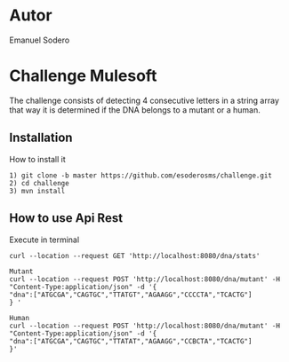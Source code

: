 # Autor
Emanuel Sodero

# Challenge Mulesoft
The challenge consists of detecting 4 consecutive letters in a string array that way it is determined if the DNA belongs to a mutant or a human.

## Installation
How to install it
```
1) git clone -b master https://github.com/esoderosms/challenge.git
2) cd challenge
3) mvn install
```
## How to use Api Rest
Execute in terminal
```
curl --location --request GET 'http://localhost:8080/dna/stats' 

Mutant
curl --location --request POST 'http://localhost:8080/dna/mutant' -H "Content-Type:application/json" -d '{
"dna":["ATGCGA","CAGTGC","TTATGT","AGAAGG","CCCCTA","TCACTG"] 
} ​'

Human
curl --location --request POST 'http://localhost:8080/dna/mutant' -H "Content-Type:application/json" -d '{
"dna":["ATGCGA","CAGTGC","TTATAT","AGAAGG","CCBCTA","TCACTG"] 
}'
```